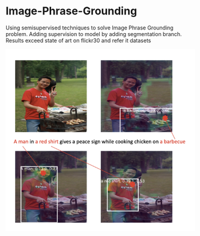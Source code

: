# Image-Phrase-Grounding

Using semisupervised techniques to solve Image Phrase Grounding problem. Adding supervision to model by adding segmentation branch. Results exceed state of art on flickr30 and refer it datasets

![Results](https://github.com/sonamg1/Image-Phrase-Grounding/blob/master/evaluation/PhraseResult.png)

